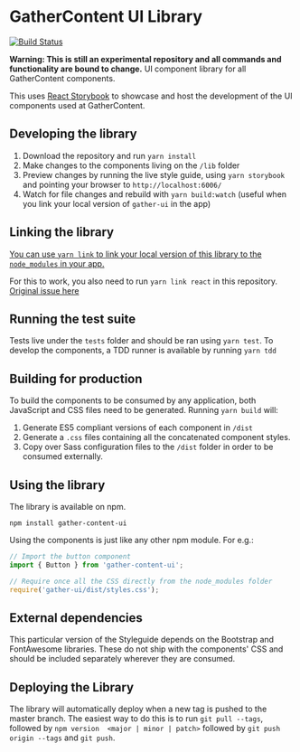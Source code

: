 # GatherContent UI Library
[![Build Status](https://travis-ci.org/gathercontent/gather-ui.svg?branch=master)](https://travis-ci.org/gathercontent/gather-ui)

**Warning: This is still an experimental repository and all commands and functionality are bound to change.**
UI component library for all GatherContent components.

This uses [React Storybook](https://github.com/storybooks/react-storybook) to showcase and host the development of the UI components used at GatherContent.

## Developing the library

1. Download the repository and run `yarn install`
2. Make changes to the components living on the `/lib` folder
3. Preview changes by running the live style guide, using `yarn storybook` and pointing your browser to `http://localhost:6006/`
4. Watch for file changes and rebuild with `yarn build:watch` (useful when you link your local version of `gather-ui` in the app)

## Linking the library

[You can use `yarn link` to link your local version of this library to the `node_modules` in your app.](https://github.com/gathercontent/app/blob/master/webapp/README.md#linking-gather-content-ui)

For this to work, you also need to run `yarn link react` in this repository. 
[Original issue here](https://github.com/facebook/react/issues/15315#issuecomment-479802153)

## Running the test suite

Tests live under the `tests` folder and should be ran using `yarn test`.
To develop the components, a TDD runner is available by running `yarn tdd`

## Building for production

To build the components to be consumed by any application, both JavaScript and CSS files need to be generated.
Running `yarn build` will:

1. Generate ES5 compliant versions of each component in `/dist`
2. Generate a `.css` files containing all the concatenated component styles.
3. Copy over Sass configuration files to the `/dist` folder in order to be consumed externally.

## Using the library

The library is available on npm.

`npm install gather-content-ui`

Using the components is just like any other npm module. For e.g.:

```js
// Import the button component
import { Button } from 'gather-content-ui';

// Require once all the CSS directly from the node_modules folder
require('gather-ui/dist/styles.css');
```

## External dependencies

This particular version of the Styleguide depends on the Bootstrap and FontAwesome libraries. These do not ship with the components' CSS and should be included separately wherever they are consumed.

## Deploying the Library
The library will automatically deploy when a new tag is pushed to the master branch. The easiest way to do this is to run `git pull --tags`, followed by `npm version  <major | minor | patch>` followed by `git push origin --tags` and `git push`.
